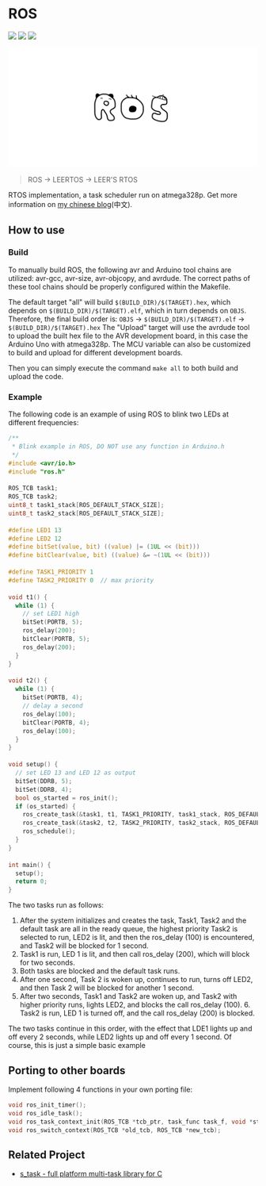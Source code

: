 # ROS

![](https://img.shields.io/badge/language-C-green.svg)
![](https://img.shields.io/badge/category-learning-blue.svg)
[![](https://img.shields.io/badge/blog-@LeeReindeer-red.svg)](https://leer.moe)

![LOGO](art/ros-logo.webp)

> ROS -> LEERTOS -> LEER'S RTOS

RTOS implementation, a task scheduler run on atmega328p. Get more information on [my chinese blog](https://leer.moe/2019/05/12/ros/)(中文).

## How to use

### Build

To manually build ROS, the following avr and Arduino tool chains are utilized: avr-gcc, avr-size, avr-objcopy, and avrdude. The correct paths of these tool chains should be properly configured within the Makefile.

The default target "all" will build `$(BUILD_DIR)/$(TARGET).hex`, which depends on `$(BUILD_DIR)/$(TARGET).elf`, which in turn depends on `OBJS`. Therefore, the final build order is:  `OBJS` -> `$(BUILD_DIR)/$(TARGET).elf` -> `$(BUILD_DIR)/$(TARGET).hex`  The "Upload" target will use the avrdude tool to upload the built hex file to the AVR development board, in this case the Arduino Uno with atmega328p. The MCU variable can also be customized to build and upload for different development boards.

Then you can simply execute the command `make all` to both build and upload the code.

### Example

The following code is an example of using ROS to blink two LEDs at different frequencies:

```c
/**
 * Blink example in ROS, DO NOT use any function in Arduino.h
 */
#include <avr/io.h>
#include "ros.h"

ROS_TCB task1;
ROS_TCB task2;
uint8_t task1_stack[ROS_DEFAULT_STACK_SIZE];
uint8_t task2_stack[ROS_DEFAULT_STACK_SIZE];

#define LED1 13
#define LED2 12
#define bitSet(value, bit) ((value) |= (1UL << (bit)))
#define bitClear(value, bit) ((value) &= ~(1UL << (bit)))

#define TASK1_PRIORITY 1
#define TASK2_PRIORITY 0  // max priority

void t1() {
  while (1) {
    // set LED1 high
    bitSet(PORTB, 5);
    ros_delay(200);
    bitClear(PORTB, 5);
    ros_delay(200);
  }
}

void t2() {
  while (1) {
    bitSet(PORTB, 4);
    // delay a second
    ros_delay(100);
    bitClear(PORTB, 4);
    ros_delay(100);
  }
}

void setup() {
  // set LED 13 and LED 12 as output
  bitSet(DDRB, 5);
  bitSet(DDRB, 4);
  bool os_started = ros_init();
  if (os_started) {
    ros_create_task(&task1, t1, TASK1_PRIORITY, task1_stack, ROS_DEFAULT_STACK_SIZE);
    ros_create_task(&task2, t2, TASK2_PRIORITY, task2_stack, ROS_DEFAULT_STACK_SIZE);
    ros_schedule();
  }
}

int main() {
  setup();
  return 0;
}
```

The two tasks run as follows:  
1. After the system initializes and creates the task, Task1, Task2 and the default task are all in the ready queue, the highest priority Task2 is selected to run, LED2 is lit, and then the ros_delay (100) is encountered, and Task2 will be blocked for 1 second. 
2. Task1 is run, LED 1 is lit, and then call ros_delay (200), which will block for two seconds. 
3. Both tasks are blocked and the default task runs. 
4. After one second, Task 2 is woken up, continues to run, turns off LED2, and then Task 2 will be blocked for another 1 second. 
5. After two seconds, Task1 and Task2 are woken up, and Task2 with higher priority runs, lights LED2, and blocks the call ros_delay (100). 6. Task2 is run, LED 1 is turned off, and the call ros_delay (200) is blocked. 

The two tasks continue in this order, with the effect that LDE1 lights up and off every 2 seconds, while LED2 lights up and off every 1 second. Of course, this is just a simple basic example

## Porting to other boards

Implement following 4 functions in your own porting file:

```c
void ros_init_timer();
void ros_idle_task();
void ros_task_context_init(ROS_TCB *tcb_ptr, task_func task_f, void *stack_top);
void ros_switch_context(ROS_TCB *old_tcb, ROS_TCB *new_tcb);
```

## Related Project

- [s_task - full platform multi-task library for C](https://github.com/LeeReindeer/ROS/issues/1)
